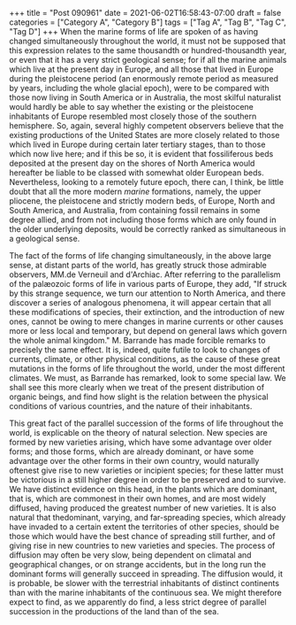 +++
title = "Post 090961"
date = 2021-06-02T16:58:43-07:00
draft = false
categories = ["Category A", "Category B"]
tags = ["Tag A", "Tag B", "Tag C", "Tag D"]
+++
When the marine forms of life are spoken of as having changed simultaneously throughout the world, it must not be supposed that this expression relates to the same thousandth or hundred-thousandth year, or even that it has a very strict geological sense; for if all the marine animals which live at the present day in Europe, and all those that lived in Europe during the pleistocene period (an enormously remote period as measured by years, including the whole glacial epoch), were to be compared with those now living in South America or in Australia, the most skilful naturalist would hardly be able to say whether the existing or the pleistocene inhabitants of Europe resembled most closely those of the southern hemisphere. So, again, several highly competent observers believe that the existing productions of the United States are more closely related to those which lived in Europe during certain later tertiary stages, than to those which now live here; and if this be so, it is evident that fossiliferous beds deposited at the present day on the shores of North America would hereafter be liable to be classed with somewhat older European beds. Nevertheless, looking to a remotely future epoch, there can, I think, be little doubt that all the more modern _marine_ formations, namely, the upper pliocene, the pleistocene and strictly modern beds, of Europe, North and South America, and Australia, from containing fossil remains in some degree allied, and from not including those forms which are only found in the older underlying deposits, would be correctly ranked as simultaneous in a geological sense.

The fact of the forms of life changing simultaneously, in the above large sense, at distant parts of the world, has greatly struck those admirable observers, MM.de Verneuil and d'Archiac. After referring to the parallelism of the palæozoic forms of life in various parts of Europe, they add, "If struck by this strange sequence, we turn our attention to North America, and there discover a series of analogous phenomena, it will appear certain that all these modifications of species, their extinction, and the introduction of new ones, cannot be owing to mere changes in marine currents or other causes more or less local and temporary, but depend on general laws which govern the whole animal kingdom." M. Barrande has made forcible remarks to precisely the same effect. It is, indeed, quite futile to look to changes of currents, climate, or other physical conditions, as the cause of these great mutations in the forms of life throughout the world, under the most different climates. We must, as Barrande has remarked, look to some special law. We shall see this more clearly when we treat of the present distribution of organic beings, and find how slight is the relation between the physical conditions of various countries, and the nature of their inhabitants.

This great fact of the parallel succession of the forms of life throughout the world, is explicable on the theory of natural selection. New species are formed by new varieties arising, which have some advantage over older forms; and those forms, which are already dominant, or have some advantage over the other forms in their own country, would naturally oftenest give rise to new varieties or incipient species; for these latter must be victorious in a still higher degree in order to be preserved and to survive. We have distinct evidence on this head, in the plants which are dominant, that is, which are commonest in their own homes, and are most widely diffused, having produced the greatest number of new varieties. It is also natural that thedominant, varying, and far-spreading species, which already have invaded to a certain extent the territories of other species, should be those which would have the best chance of spreading still further, and of giving rise in new countries to new varieties and species. The process of diffusion may often be very slow, being dependent on climatal and geographical changes, or on strange accidents, but in the long run the dominant forms will generally succeed in spreading. The diffusion would, it is probable, be slower with the terrestrial inhabitants of distinct continents than with the marine inhabitants of the continuous sea. We might therefore expect to find, as we apparently do find, a less strict degree of parallel succession in the productions of the land than of the sea.
